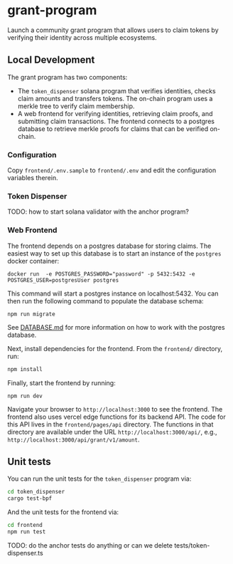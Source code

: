 # grant-program

Launch a community grant program that allows users to claim tokens by verifying their identity across multiple ecosystems.

## Local Development

The grant program has two components: 
* The `token_dispenser` solana program that verifies identities, checks claim amounts and transfers tokens.
  The on-chain program uses a merkle tree to verify claim membership.
* A web frontend for verifying identities, retrieving claim proofs, and submitting claim transactions. 
  The frontend connects to a postgres database to retrieve merkle proofs for claims that can be verified on-chain.   

### Configuration

Copy `frontend/.env.sample` to `frontend/.env` and edit the configuration variables therein.

### Token Dispenser

TODO: how to start solana validator with the anchor program?

### Web Frontend

The frontend depends on a postgres database for storing claims.
The easiest way to set up this database is to start an instance of the `postgres` docker container:

```
docker run  -e POSTGRES_PASSWORD="password" -p 5432:5432 -e POSTGRES_USER=postgresUser postgres
```

This command will start a postgres instance on localhost:5432.
You can then run the following command to populate the database schema: 

```
npm run migrate
```

See [DATABASE.md](frontend/DATABASE.md) for more information on how to work with the postgres database.

Next, install dependencies for the frontend. From the `frontend/` directory, run: 

```bash
npm install
```

Finally, start the frontend by running:

```
npm run dev
```

Navigate your browser to `http://localhost:3000` to see the frontend.
The frontend also uses vercel edge functions for its backend API.
The code for this API lives in the `frontend/pages/api` directory. 
The functions in that directory are available under the URL `http://localhost:3000/api/`, e.g.,
`http://localhost:3000/api/grant/v1/amount`.

## Unit tests

You can run the unit tests for the `token_dispenser` program via:

```bash
cd token_dispenser
cargo test-bpf
```

And the unit tests for the frontend via:

```bash
cd frontend 
npm run test
```

TODO: do the anchor tests do anything or can we delete tests/token-dispenser.ts
